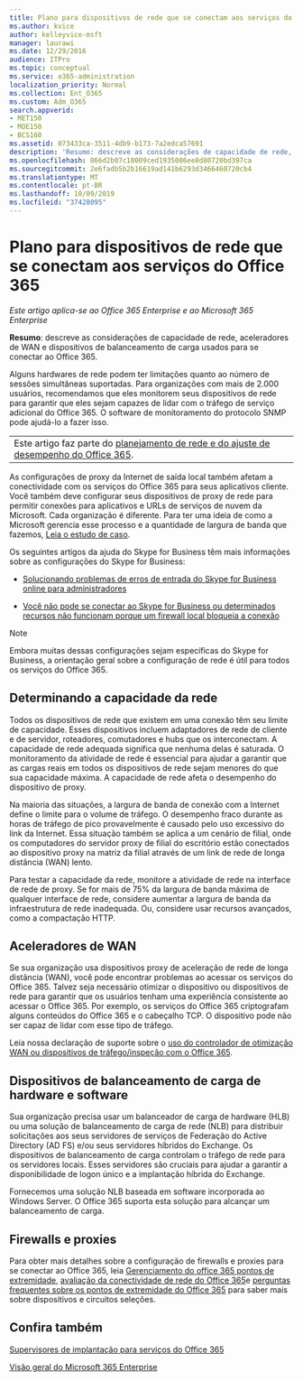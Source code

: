```yaml
---
title: Plano para dispositivos de rede que se conectam aos serviços do Office 365
ms.author: kvice
author: kelleyvice-msft
manager: laurawi
ms.date: 12/29/2016
audience: ITPro
ms.topic: conceptual
ms.service: o365-administration
localization_priority: Normal
ms.collection: Ent_O365
ms.custom: Adm_O365
search.appverid:
- MET150
- MOE150
- BCS160
ms.assetid: 073433ca-3511-4db9-b173-7a2edca57691
description: 'Resumo: descreve as considerações de capacidade de rede, aceleradores de WAN e dispositivos de balanceamento de carga usados para se conectar ao Office 365.'
ms.openlocfilehash: 066d2b07c10009ced1935086ee8d80720bd397ca
ms.sourcegitcommit: 2e6fadb5b2b16619ad141b6293d3466460720cb4
ms.translationtype: MT
ms.contentlocale: pt-BR
ms.lasthandoff: 10/09/2019
ms.locfileid: "37428095"
---
```

# <a name="plan-for-network-devices-that-connect-to-office-365-services"></a>Plano para dispositivos de rede que se conectam aos serviços do Office 365

*Este artigo aplica-se ao Office 365 Enterprise e ao Microsoft 365 Enterprise*
  
**Resumo**: descreve as considerações de capacidade de rede, aceleradores de WAN e dispositivos de balanceamento de carga usados para se conectar ao Office 365.

Alguns hardwares de rede podem ter limitações quanto ao número de sessões simultâneas suportadas. Para organizações com mais de 2.000 usuários, recomendamos que eles monitorem seus dispositivos de rede para garantir que eles sejam capazes de lidar com o tráfego de serviço adicional do Office 365. O software de monitoramento do protocolo SNMP pode ajudá-lo a fazer isso.

||
|:-----|
| Este artigo faz parte do [planejamento de rede e do ajuste de desempenho do Office 365](https://aka.ms/tune).|

As configurações de proxy da Internet de saída local também afetam a conectividade com os serviços do Office 365 para seus aplicativos cliente. Você também deve configurar seus dispositivos de proxy de rede para permitir conexões para aplicativos e URLs de serviços de nuvem da Microsoft. Cada organização é diferente. Para ter uma ideia de como a Microsoft gerencia esse processo e a quantidade de largura de banda que fazemos, [Leia o estudo de caso](https://www.microsoft.com/itshowcase/Article/Content/631/Optimizing-network-performance-for-Microsoft-Office-365).
  
Os seguintes artigos da ajuda do Skype for Business têm mais informações sobre as configurações do Skype for Business:
  
- [Solucionando problemas de erros de entrada do Skype for Business online para administradores](https://docs.microsoft.com/skypeforbusiness/set-up-skype-for-business-online/troubleshooting-sign-in-errors-for-admins)

- [Você não pode se conectar ao Skype for Business ou determinados recursos não funcionam porque um firewall local bloqueia a conexão](https://go.microsoft.com/fwlink/p/?LinkID=243625)

> [!NOTE]
> Embora muitas dessas configurações sejam específicas do Skype for Business, a orientação geral sobre a configuração de rede é útil para todos os serviços do Office 365.
  
## <a name="determining-network-capacity"></a>Determinando a capacidade da rede

Todos os dispositivos de rede que existem em uma conexão têm seu limite de capacidade. Esses dispositivos incluem adaptadores de rede de cliente e de servidor, roteadores, comutadores e hubs que os interconectam. A capacidade de rede adequada significa que nenhuma delas é saturada. O monitoramento da atividade de rede é essencial para ajudar a garantir que as cargas reais em todos os dispositivos de rede sejam menores do que sua capacidade máxima. A capacidade de rede afeta o desempenho do dispositivo de proxy.
  
Na maioria das situações, a largura de banda de conexão com a Internet define o limite para o volume de tráfego. O desempenho fraco durante as horas de tráfego de pico provavelmente é causado pelo uso excessivo do link da Internet. Essa situação também se aplica a um cenário de filial, onde os computadores do servidor proxy de filial do escritório estão conectados ao dispositivo proxy na matriz da filial através de um link de rede de longa distância (WAN) lento.
  
Para testar a capacidade da rede, monitore a atividade de rede na interface de rede de proxy. Se for mais de 75% da largura de banda máxima de qualquer interface de rede, considere aumentar a largura de banda da infraestrutura de rede inadequada. Ou, considere usar recursos avançados, como a compactação HTTP.
  
## <a name="wan-accelerators"></a>Aceleradores de WAN

Se sua organização usa dispositivos proxy de aceleração de rede de longa distância (WAN), você pode encontrar problemas ao acessar os serviços do Office 365. Talvez seja necessário otimizar o dispositivo ou dispositivos de rede para garantir que os usuários tenham uma experiência consistente ao acessar o Office 365. Por exemplo, os serviços do Office 365 criptografam alguns conteúdos do Office 365 e o cabeçalho TCP. O dispositivo pode não ser capaz de lidar com esse tipo de tráfego.
  
Leia nossa declaração de suporte sobre o [uso do controlador de otimização WAN ou dispositivos de tráfego/inspeção com o Office 365](https://support.microsoft.com/kb/2690045).
  
## <a name="hardware-and-software-load-balancing-devices"></a>Dispositivos de balanceamento de carga de hardware e software

Sua organização precisa usar um balanceador de carga de hardware (HLB) ou uma solução de balanceamento de carga de rede (NLB) para distribuir solicitações aos seus servidores de serviços de Federação do Active Directory (AD FS) e/ou seus servidores híbridos do Exchange. Os dispositivos de balanceamento de carga controlam o tráfego de rede para os servidores locais. Esses servidores são cruciais para ajudar a garantir a disponibilidade de logon único e a implantação híbrida do Exchange.
  
Fornecemos uma solução NLB baseada em software incorporada ao Windows Server. O Office 365 suporta esta solução para alcançar um balanceamento de carga.
  
## <a name="firewalls-and-proxies"></a>Firewalls e proxies

Para obter mais detalhes sobre a configuração de firewalls e proxies para se conectar ao Office 365, leia [Gerenciamento do office 365 pontos de extremidade](https://support.office.com/article/99cab9d4-ef59-4207-9f2b-3728eb46bf9a), [avaliação da conectividade de rede do Office 365](assessing-network-connectivity.md)e [perguntas frequentes sobre os pontos de extremidade do Office 365](https://support.office.com/article/d4088321-1c89-4b96-9c99-54c75cae2e6d) para saber mais sobre dispositivos e circuitos seleções.
  
## <a name="see-also"></a>Confira também

[Supervisores de implantação para serviços do Office 365](deployment-advisors-for-office-365.md)

[Visão geral do Microsoft 365 Enterprise](https://docs.microsoft.com/microsoft-365/enterprise/microsoft-365-overview)
